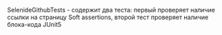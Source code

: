 SelenideGithubTests - содержит два теста: первый проверяет наличие ссылки на страницу Soft assertions, второй тест проверяет наличие блока-кода JUnit5

